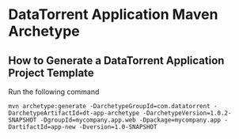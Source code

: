 DataTorrent Application Maven Archetype
=======================================

How to Generate a DataTorrent Application Project Template
----------------------------------------------------------

Run the following command

    mvn archetype:generate -DarchetypeGroupId=com.datatorrent -DarchetypeArtifactId=dt-app-archetype -DarchetypeVersion=1.0.2-SNAPSHOT -DgroupId=mycompany.app.web -Dpackage=mycompany.app -DartifactId=app-new -Dversion=1.0-SNAPSHOT

